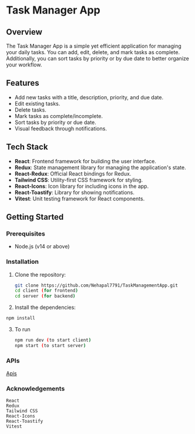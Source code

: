# Task Manager App

## Overview

The Task Manager App is a simple yet efficient application for managing your daily tasks. You can add, edit, delete, and mark tasks as complete. Additionally, you can sort tasks by priority or by due date to better organize your workflow.

## Features

- Add new tasks with a title, description, priority, and due date.
- Edit existing tasks.
- Delete tasks.
- Mark tasks as complete/incomplete.
- Sort tasks by priority or due date.
- Visual feedback through notifications.

## Tech Stack

- **React**: Frontend framework for building the user interface.
- **Redux**: State management library for managing the application's state.
- **React-Redux**: Official React bindings for Redux.
- **Tailwind CSS**: Utility-first CSS framework for styling.
- **React-Icons**: Icon library for including icons in the app.
- **React-Toastify**: Library for showing notifications.
- **Vitest**: Unit testing framework for React components.

## Getting Started

### Prerequisites

- Node.js (v14 or above)

### Installation

1. Clone the repository:

   ```bash
   git clone https://github.com/Nehapal7791/TaskManagementApp.git
   cd client (for frontend)
   cd server (for backend)
   ```
2. Install the dependencies:
  ```bash
  npm install
  ```
3. To run
   ```bash
   npm run dev (to start client)
   npm start (to start server)
   ```
### APIs
   [Apis](https://task-management-app-swart.vercel.app/)
### Acknowledgements
    React
    Redux
    Tailwind CSS
    React-Icons
    React-Toastify
    Vitest        
